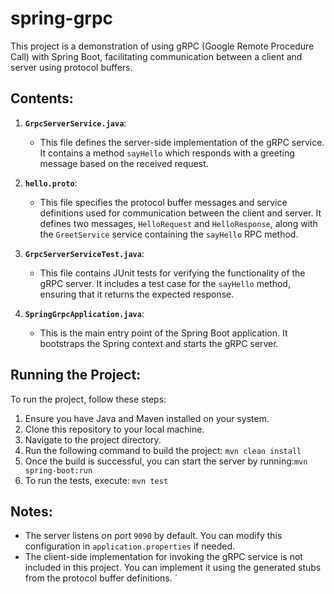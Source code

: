 # spring-grpc

This project is a demonstration of using gRPC (Google Remote Procedure Call) with Spring Boot, facilitating communication between a client and server using protocol buffers.

## Contents:

1. **`GrpcServerService.java`**:
    - This file defines the server-side implementation of the gRPC service. It contains a method `sayHello` which responds with a greeting message based on the received request.

2. **`hello.proto`**:
    - This file specifies the protocol buffer messages and service definitions used for communication between the client and server. It defines two messages, `HelloRequest` and `HelloResponse`, along with the `GreetService` service containing the `sayHello` RPC method.

3. **`GrpcServerServiceTest.java`**:
    - This file contains JUnit tests for verifying the functionality of the gRPC server. It includes a test case for the `sayHello` method, ensuring that it returns the expected response.

4. **`SpringGrpcApplication.java`**:
    - This is the main entry point of the Spring Boot application. It bootstraps the Spring context and starts the gRPC server.

## Running the Project:

To run the project, follow these steps:

1. Ensure you have Java and Maven installed on your system.
2. Clone this repository to your local machine.
3. Navigate to the project directory.
4. Run the following command to build the project:
     `mvn clean install`
5. Once the build is successful, you can start the server by running:`mvn spring-boot:run`
6. To run the tests, execute: `mvn test`


## Notes:

- The server listens on port `9090` by default. You can modify this configuration in `application.properties` if needed.
- The client-side implementation for invoking the gRPC service is not included in this project. You can implement it using the generated stubs from the protocol buffer definitions.
`